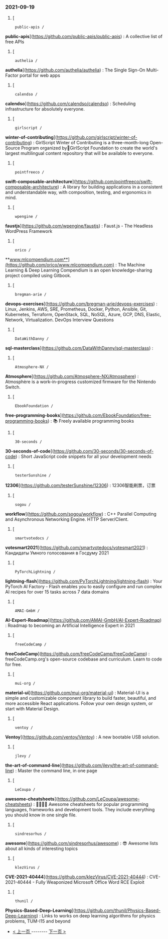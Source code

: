 ### 2021-09-19 
1. [
    

        public-apis /
**public-apis**](https://github.com/public-apis/public-apis) : A collective list of free APIs
1. [
    

        authelia /
**authelia**](https://github.com/authelia/authelia) : The Single Sign-On Multi-Factor portal for web apps
1. [
    

        calendso /
**calendso**](https://github.com/calendso/calendso) : Scheduling infrastructure for absolutely everyone.
1. [
    

        girlscript /
**winter-of-contributing**](https://github.com/girlscript/winter-of-contributing) : GirlScript Winter of Contributing is a three-month-long Open-Source Program organized by🧡GirlScript Foundation to create the world's largest multilingual content repository that will be available to everyone.
1. [
    

        pointfreeco /
**swift-composable-architecture**](https://github.com/pointfreeco/swift-composable-architecture) : A library for building applications in a consistent and understandable way, with composition, testing, and ergonomics in mind.
1. [
    

        wpengine /
**faustjs**](https://github.com/wpengine/faustjs) : Faust.js - The Headless WordPress Framework
1. [
    

        orico /
**www.mlcompendium.com**](https://github.com/orico/www.mlcompendium.com) : The Machine Learning & Deep Learning Compendium is an open knowledge-sharing project compiled using Gitbook.
1. [
    

        bregman-arie /
**devops-exercises**](https://github.com/bregman-arie/devops-exercises) : Linux, Jenkins, AWS, SRE, Prometheus, Docker, Python, Ansible, Git, Kubernetes, Terraform, OpenStack, SQL, NoSQL, Azure, GCP, DNS, Elastic, Network, Virtualization. DevOps Interview Questions
1. [
    

        DataWithDanny /
**sql-masterclass**](https://github.com/DataWithDanny/sql-masterclass) : 
1. [
    

        Atmosphere-NX /
**Atmosphere**](https://github.com/Atmosphere-NX/Atmosphere) : Atmosphère is a work-in-progress customized firmware for the Nintendo Switch.
1. [
    

        EbookFoundation /
**free-programming-books**](https://github.com/EbookFoundation/free-programming-books) : 📚 Freely available programming books
1. [
    

        30-seconds /
**30-seconds-of-code**](https://github.com/30-seconds/30-seconds-of-code) : Short JavaScript code snippets for all your development needs
1. [
    

        testerSunshine /
**12306**](https://github.com/testerSunshine/12306) : 12306智能刷票，订票
1. [
    

        sogou /
**workflow**](https://github.com/sogou/workflow) : C++ Parallel Computing and Asynchronous Networking Engine. HTTP Server/Client.
1. [
    

        smartvotedocs /
**votesmart2021**](https://github.com/smartvotedocs/votesmart2021) : Кандидаты Умного голосования в Госдуму 2021
1. [
    

        PyTorchLightning /
**lightning-flash**](https://github.com/PyTorchLightning/lightning-flash) : Your PyTorch AI Factory - Flash enables you to easily configure and run complex AI recipes for over 15 tasks across 7 data domains
1. [
    

        AMAI-GmbH /
**AI-Expert-Roadmap**](https://github.com/AMAI-GmbH/AI-Expert-Roadmap) : Roadmap to becoming an Artificial Intelligence Expert in 2021
1. [
    

        freeCodeCamp /
**freeCodeCamp**](https://github.com/freeCodeCamp/freeCodeCamp) : freeCodeCamp.org's open-source codebase and curriculum. Learn to code for free.
1. [
    

        mui-org /
**material-ui**](https://github.com/mui-org/material-ui) : Material-UI is a simple and customizable component library to build faster, beautiful, and more accessible React applications. Follow your own design system, or start with Material Design.
1. [
    

        ventoy /
**Ventoy**](https://github.com/ventoy/Ventoy) : A new bootable USB solution.
1. [
    

        jlevy /
**the-art-of-command-line**](https://github.com/jlevy/the-art-of-command-line) : Master the command line, in one page
1. [
    

        LeCoupa /
**awesome-cheatsheets**](https://github.com/LeCoupa/awesome-cheatsheets) : 👩‍💻👨‍💻 Awesome cheatsheets for popular programming languages, frameworks and development tools. They include everything you should know in one single file.
1. [
    

        sindresorhus /
**awesome**](https://github.com/sindresorhus/awesome) : 😎 Awesome lists about all kinds of interesting topics
1. [
    

        klezVirus /
**CVE-2021-40444**](https://github.com/klezVirus/CVE-2021-40444) : CVE-2021-40444 - Fully Weaponized Microsoft Office Word RCE Exploit
1. [
    

        thunil /
**Physics-Based-Deep-Learning**](https://github.com/thunil/Physics-Based-Deep-Learning) : Links to works on deep learning algorithms for physics problems, TUM-I15 and beyond 

- [ < 上一页 ](https://github.com/able8/github-trending-daily-record/blob/master/2021-09-18.md) -------- [ 下一页 > ](https://github.com/able8/github-trending-daily-record/blob/master/2021-09-20.md)